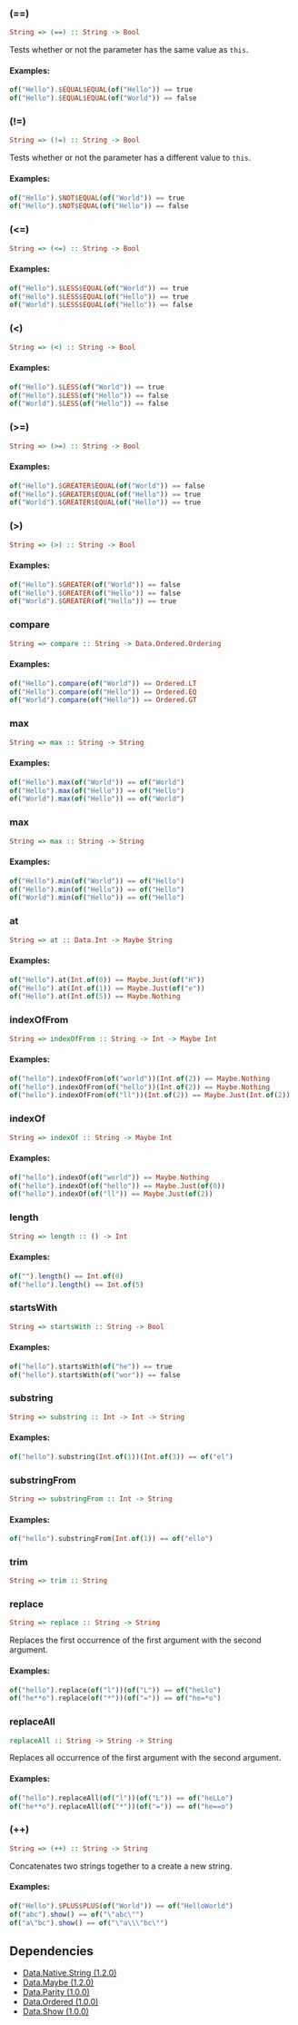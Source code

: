 

### (==)

```haskell
String => (==) :: String -> Bool
```

Tests whether or not the parameter has the same value as `this`.

#### Examples:

```haskell
of("Hello").$EQUAL$EQUAL(of("Hello")) == true
of("Hello").$EQUAL$EQUAL(of("World")) == false
```

### (!=)

```haskell
String => (!=) :: String -> Bool
```

Tests whether or not the parameter has a different value to `this`.

#### Examples:

```haskell
of("Hello").$NOT$EQUAL(of("World")) == true
of("Hello").$NOT$EQUAL(of("Hello")) == false
```

### (<=)

```haskell
String => (<=) :: String -> Bool
```


#### Examples:

```haskell
of("Hello").$LESS$EQUAL(of("World")) == true
of("Hello").$LESS$EQUAL(of("Hello")) == true
of("World").$LESS$EQUAL(of("Hello")) == false
```

### (<)

```haskell
String => (<) :: String -> Bool
```


#### Examples:

```haskell
of("Hello").$LESS(of("World")) == true
of("Hello").$LESS(of("Hello")) == false
of("World").$LESS(of("Hello")) == false
```

### (>=)

```haskell
String => (>=) :: String -> Bool
```


#### Examples:

```haskell
of("Hello").$GREATER$EQUAL(of("World")) == false
of("Hello").$GREATER$EQUAL(of("Hello")) == true
of("World").$GREATER$EQUAL(of("Hello")) == true
```

### (>)

```haskell
String => (>) :: String -> Bool
```


#### Examples:

```haskell
of("Hello").$GREATER(of("World")) == false
of("Hello").$GREATER(of("Hello")) == false
of("World").$GREATER(of("Hello")) == true
```

### compare

```haskell
String => compare :: String -> Data.Ordered.Ordering
```


#### Examples:

```haskell
of("Hello").compare(of("World")) == Ordered.LT
of("Hello").compare(of("Hello")) == Ordered.EQ
of("World").compare(of("Hello")) == Ordered.GT
```

### max

```haskell
String => max :: String -> String
```


#### Examples:

```haskell
of("Hello").max(of("World")) == of("World")
of("Hello").max(of("Hello")) == of("Hello")
of("World").max(of("Hello")) == of("World")
```

### max

```haskell
String => max :: String -> String
```


#### Examples:

```haskell
of("Hello").min(of("World")) == of("Hello")
of("Hello").min(of("Hello")) == of("Hello")
of("World").min(of("Hello")) == of("Hello")
```

### at

```haskell
String => at :: Data.Int -> Maybe String
```


#### Examples:

```haskell
of("Hello").at(Int.of(0)) == Maybe.Just(of("H"))
of("Hello").at(Int.of(1)) == Maybe.Just(of("e"))
of("Hello").at(Int.of(5)) == Maybe.Nothing
```

### indexOfFrom

```haskell
String => indexOfFrom :: String -> Int -> Maybe Int
```


#### Examples:

```haskell
of("hello").indexOfFrom(of("world"))(Int.of(2)) == Maybe.Nothing
of("hello").indexOfFrom(of("hello"))(Int.of(2)) == Maybe.Nothing
of("hello").indexOfFrom(of("ll"))(Int.of(2)) == Maybe.Just(Int.of(2))
```

### indexOf

```haskell
String => indexOf :: String -> Maybe Int
```


#### Examples:

```haskell
of("hello").indexOf(of("world")) == Maybe.Nothing
of("hello").indexOf(of("hello")) == Maybe.Just(of(0))
of("hello").indexOf(of("ll")) == Maybe.Just(of(2))
```

### length

```haskell
String => length :: () -> Int
```


#### Examples:

```haskell
of("").length() == Int.of(0)
of("hello").length() == Int.of(5)
```

### startsWith

```haskell
String => startsWith :: String -> Bool
```


#### Examples:

```haskell
of("hello").startsWith(of("he")) == true
of("hello").startsWith(of("wor")) == false
```

### substring

```haskell
String => substring :: Int -> Int -> String
```


#### Examples:

```haskell
of("hello").substring(Int.of(1))(Int.of(3)) == of("el")
```

### substringFrom

```haskell
String => substringFrom :: Int -> String
```


#### Examples:

```haskell
of("hello").substringFrom(Int.of(1)) == of("ello")
```

### trim

```haskell
String => trim :: String
```


### replace

```haskell
String => replace :: String -> String
```

Replaces the first occurrence of the first argument with the second argument.

#### Examples:

```haskell
of("hello").replace(of("l"))(of("L")) == of("heLlo")
of("he**o").replace(of("*"))(of("=")) == of("he=*o")
```

### replaceAll

```haskell
replaceAll :: String -> String -> String
```

Replaces all occurrence of the first argument with the second argument.

#### Examples:

```haskell
of("hello").replaceAll(of("l"))(of("L")) == of("heLLo")
of("he**o").replaceAll(of("*"))(of("=")) == of("he==o")
```

### (++)

```haskell
String => (++) :: String -> String
```

Concatenates two strings together to a create a new string.

#### Examples:

```haskell
of("Hello").$PLUS$PLUS(of("World")) == of("HelloWorld")
of("abc").show() == of("\"abc\"")
of("a\"bc").show() == of("\"a\\\"bc\"")
```


## Dependencies

* [Data.Native.String (1.2.0)](https://github.com/graeme-lockley/mn-Data.Native.String)
* [Data.Maybe (1.2.0)](https://github.com/graeme-lockley/mn-Data.Maybe)
* [Data.Parity (1.0.0)](https://github.com/graeme-lockley/mn-Data.Parity)
* [Data.Ordered (1.0.0)](https://github.com/graeme-lockley/mn-Data.Ordered)
* [Data.Show (1.0.0)](https://github.com/graeme-lockley/mn-Data.Show)
